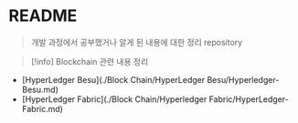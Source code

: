# README
> 개발 과정에서 공부했거나 알게 된 내용에 대한 정리 repository

>[!info] Blockchain 관련 내용 정리
- [HyperLedger Besu](./Block Chain/HyperLedger Besu/Hyperledger-Besu.md)
- [HyperLedger Fabric](./Block Chain/Hyperledger Fabric/HyperLedger-Fabric.md)


